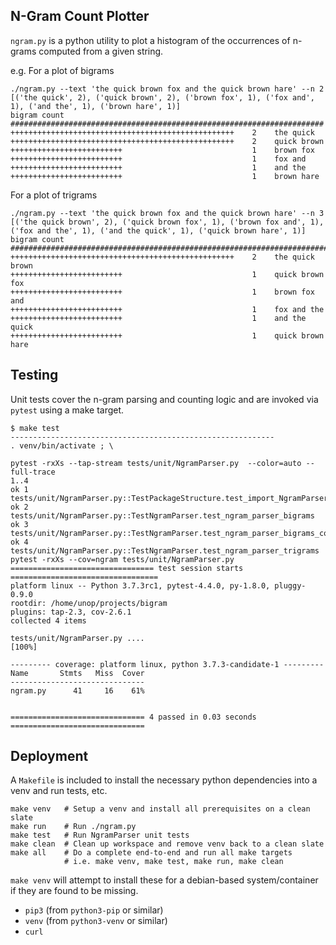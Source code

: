 ## N-Gram Count Plotter

`ngram.py` is a python utility to plot a histogram of the occurrences of
n-grams computed from a given string.

e.g. For a plot of bigrams

```
./ngram.py --text 'the quick brown fox and the quick brown hare' --n 2
[('the quick', 2), ('quick brown', 2), ('brown fox', 1), ('fox and', 1), ('and the', 1), ('brown hare', 1)]
bigram count
######################################################################
++++++++++++++++++++++++++++++++++++++++++++++++++    2    the quick
++++++++++++++++++++++++++++++++++++++++++++++++++    2    quick brown
+++++++++++++++++++++++++                             1    brown fox
+++++++++++++++++++++++++                             1    fox and
+++++++++++++++++++++++++                             1    and the
+++++++++++++++++++++++++                             1    brown hare
```

For a plot of trigrams

```
./ngram.py --text 'the quick brown fox and the quick brown hare' --n 3
[('the quick brown', 2), ('quick brown fox', 1), ('brown fox and', 1), ('fox and the', 1), ('and the quick', 1), ('quick brown hare', 1)]
bigram count
###########################################################################
++++++++++++++++++++++++++++++++++++++++++++++++++    2    the quick brown
+++++++++++++++++++++++++                             1    quick brown fox
+++++++++++++++++++++++++                             1    brown fox and
+++++++++++++++++++++++++                             1    fox and the
+++++++++++++++++++++++++                             1    and the quick
+++++++++++++++++++++++++                             1    quick brown hare
```

## Testing

Unit tests cover the n-gram parsing and counting logic and are invoked via `pytest`
using a make target.

```
$ make test
-----------------------------------------------------------
. venv/bin/activate ; \

pytest -rxXs --tap-stream tests/unit/NgramParser.py  --color=auto --full-trace
1..4
ok 1 tests/unit/NgramParser.py::TestPackageStructure.test_import_NgramParser
ok 2 tests/unit/NgramParser.py::TestNgramParser.test_ngram_parser_bigrams
ok 3 tests/unit/NgramParser.py::TestNgramParser.test_ngram_parser_bigrams_complex
ok 4 tests/unit/NgramParser.py::TestNgramParser.test_ngram_parser_trigrams
pytest -rxXs --cov=ngram tests/unit/NgramParser.py
================================ test session starts =================================
platform linux -- Python 3.7.3rc1, pytest-4.4.0, py-1.8.0, pluggy-0.9.0
rootdir: /home/unop/projects/bigram
plugins: tap-2.3, cov-2.6.1
collected 4 items

tests/unit/NgramParser.py ....                                                 [100%]

--------- coverage: platform linux, python 3.7.3-candidate-1 ---------
Name       Stmts   Miss  Cover
------------------------------
ngram.py      41     16    61%


============================== 4 passed in 0.03 seconds ==============================
```

## Deployment

A `Makefile` is included to install the necessary python dependencies
into a venv and run tests, etc.

```
make venv   # Setup a venv and install all prerequisites on a clean slate
make run    # Run ./ngram.py
make test   # Run NgramParser unit tests
make clean  # Clean up workspace and remove venv back to a clean slate
make all    # Do a complete end-to-end and run all make targets
            # i.e. make venv, make test, make run, make clean
```

`make venv` will attempt to install these for a debian-based system/container
if they are found to be missing.

* `pip3` (from `python3-pip` or similar)
* `venv` (from `python3-venv` or similar)
* `curl`

